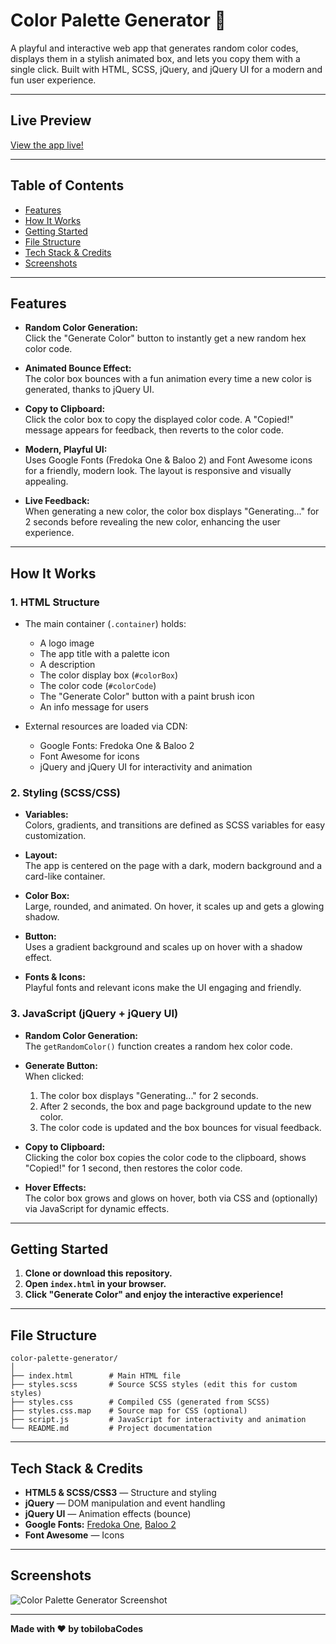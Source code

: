 # Color Palette Generator 🎨

A playful and interactive web app that generates random color codes, displays them in a stylish animated box, and lets you copy them with a single click. Built with HTML, SCSS, jQuery, and jQuery UI for a modern and fun user experience.

---

## Live Preview

[View the app live!]((https://tobilobacodes00.github.io/Color-Palette-Generator/))

---

## Table of Contents

- [Features](#features)
- [How It Works](#how-it-works)
- [Getting Started](#getting-started)
- [File Structure](#file-structure)
- [Tech Stack & Credits](#tech-stack--credits)
- [Screenshots](#screenshots)

---

## Features

- **Random Color Generation:**  
  Click the "Generate Color" button to instantly get a new random hex color code.

- **Animated Bounce Effect:**  
  The color box bounces with a fun animation every time a new color is generated, thanks to jQuery UI.

- **Copy to Clipboard:**  
  Click the color box to copy the displayed color code. A "Copied!" message appears for feedback, then reverts to the color code.

- **Modern, Playful UI:**  
  Uses Google Fonts (Fredoka One & Baloo 2) and Font Awesome icons for a friendly, modern look. The layout is responsive and visually appealing.

- **Live Feedback:**  
  When generating a new color, the color box displays "Generating..." for 2 seconds before revealing the new color, enhancing the user experience.

---

## How It Works

### 1. HTML Structure

- The main container (`.container`) holds:
  - A logo image
  - The app title with a palette icon
  - A description
  - The color display box (`#colorBox`)
  - The color code (`#colorCode`)
  - The "Generate Color" button with a paint brush icon
  - An info message for users

- External resources are loaded via CDN:
  - Google Fonts: Fredoka One & Baloo 2
  - Font Awesome for icons
  - jQuery and jQuery UI for interactivity and animation

### 2. Styling (SCSS/CSS)

- **Variables:**  
  Colors, gradients, and transitions are defined as SCSS variables for easy customization.

- **Layout:**  
  The app is centered on the page with a dark, modern background and a card-like container.

- **Color Box:**  
  Large, rounded, and animated. On hover, it scales up and gets a glowing shadow.

- **Button:**  
  Uses a gradient background and scales up on hover with a shadow effect.

- **Fonts & Icons:**  
  Playful fonts and relevant icons make the UI engaging and friendly.

### 3. JavaScript (jQuery + jQuery UI)

- **Random Color Generation:**  
  The `getRandomColor()` function creates a random hex color code.

- **Generate Button:**  
  When clicked:
  1. The color box displays "Generating..." for 2 seconds.
  2. After 2 seconds, the box and page background update to the new color.
  3. The color code is updated and the box bounces for visual feedback.

- **Copy to Clipboard:**  
  Clicking the color box copies the color code to the clipboard, shows "Copied!" for 1 second, then restores the color code.

- **Hover Effects:**  
  The color box grows and glows on hover, both via CSS and (optionally) via JavaScript for dynamic effects.

---

## Getting Started

1. **Clone or download this repository.**
2. **Open `index.html` in your browser.**
3. **Click "Generate Color" and enjoy the interactive experience!**

---

## File Structure

```
color-palette-generator/
│
├── index.html        # Main HTML file
├── styles.scss       # Source SCSS styles (edit this for custom styles)
├── styles.css        # Compiled CSS (generated from SCSS)
├── styles.css.map    # Source map for CSS (optional)
├── script.js         # JavaScript for interactivity and animation
└── README.md         # Project documentation
```

---

## Tech Stack & Credits

- **HTML5 & SCSS/CSS3** — Structure and styling
- **jQuery** — DOM manipulation and event handling
- **jQuery UI** — Animation effects (bounce)
- **Google Fonts:** [Fredoka One](https://fonts.google.com/specimen/Fredoka+One), [Baloo 2](https://fonts.google.com/specimen/Baloo+2)
- **Font Awesome** — Icons

---

## Screenshots

<!-- Add a screenshot of your app here -->
![Color Palette Generator Screenshot](screenshot.png)

---

**Made with ❤️ by tobilobaCodes**
